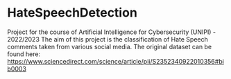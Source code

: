 # HateSpeechDetection
Project for the course of Artificial Intelligence for Cybersecurity (UNIPI) - 2022/2023
The aim of this project is the classification of Hate Speech comments taken from various social media.
The original dataset can be found here: https://www.sciencedirect.com/science/article/pii/S2352340922010356#bib0003
